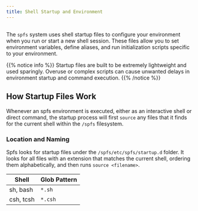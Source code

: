 ```yaml
---
title: Shell Startup and Environment
---
```


##

The `spfs` system uses shell startup files to configure your environment when you run or start a new shell session. These files allow you to set environment variables, define aliases, and run initialization scripts specific to your environment.

{{% notice info %}}
Startup files are built to be extremely lightweight and used sparingly. Overuse or complex scripts can cause unwanted delays in environment startup and command execution.
{{% /notice %}}

## How Startup Files Work

Whenever an spfs environment is executed, either as an interactive shell or direct command, the startup process will first `source` any files that it finds for the current shell within the `/spfs` filesystem.

### Location and Naming

Spfs looks for startup files under the `/spfs/etc/spfs/startup.d` folder. It looks for all files with an extension that matches the current shell, ordering them alphabetically, and then runs `source <filename>`.

| Shell     | Glob Pattern |
| --------- | ------------ |
| sh, bash  | `*.sh`       |
| csh, tcsh | `*.csh`      |
